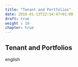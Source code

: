 ```yaml
---
title: "Tenant and Portfolios"
date: 2018-01-13T22:54:47+01:00
draft: true
weight : 10
chapter: true
---
```

## Tenant and Portfolios
english
